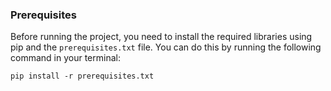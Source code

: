 ### Prerequisites

Before running the project, you need to install the required libraries using pip and the `prerequisites.txt` file. You can do this by running the following command in your terminal:

```
pip install -r prerequisites.txt
```